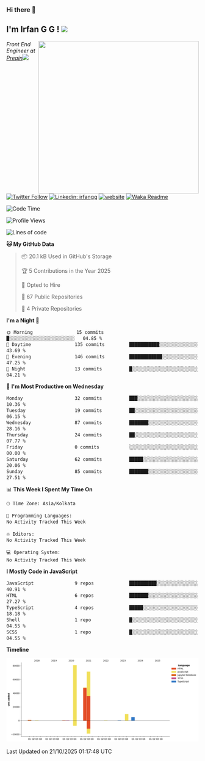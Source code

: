 ### Hi there 👋

<h2>I'm Irfan G G ! <img src='https://media.giphy.com/media/fZ91xzFtKWmoJSD4TK/giphy.gif' width='50'></h2>
<img align='right' src='https://media.giphy.com/media/ddZXIrimeaXY0xclfC/giphy.gif' width="420" height="400">

<p><em>Front End Engineer at <a href="https://www.preqin.com/">Preqin</a><img src="https://media.giphy.com/media/WUlplcMpOCEmTGBtBW/giphy.gif" width="30"> 
</em></p>

[![Twitter Follow](https://img.shields.io/twitter/follow/misteranmol?label=Follow)](https://twitter.com/intent/follow?screen_name=irfangg6)
[![Linkedin: irfangg](https://img.shields.io/badge/-irfangg-blue?style=flat-square&logo=Linkedin&logoColor=white&link=https://www.linkedin.com/in/irfangg/)](https://www.linkedin.com/in/irfangg/)
[![website](https://img.shields.io/badge/Website-46a2f1.svg?&style=flat-square&logo=Google-Chrome&logoColor=white&link=https://irfangg.github.io/)](https://irfangg.github.io/)
[![Waka Readme](https://github.com/irfangg/irfangg/actions/workflows/profile-readme-development-stats.yml/badge.svg)](https://github.com/irfangg/irfangg/actions/workflows/profile-readme-development-stats.yml)

<!--START_SECTION:waka-->
![Code Time](http://img.shields.io/badge/Code%20Time-232%20hrs%2036%20mins-blue)

![Profile Views](http://img.shields.io/badge/Profile%20Views-1-blue)

![Lines of code](https://img.shields.io/badge/From%20Hello%20World%20I%27ve%20Written-216.3%20thousand%20lines%20of%20code-blue)

**🐱 My GitHub Data** 

> 📦 20.1 kB Used in GitHub's Storage 
 > 
> 🏆 5 Contributions in the Year 2025
 > 
> 💼 Opted to Hire
 > 
> 📜 67 Public Repositories 
 > 
> 🔑 4 Private Repositories 
 > 
**I'm a Night 🦉** 

```text
🌞 Morning                15 commits          █░░░░░░░░░░░░░░░░░░░░░░░░   04.85 % 
🌆 Daytime                135 commits         ███████████░░░░░░░░░░░░░░   43.69 % 
🌃 Evening                146 commits         ████████████░░░░░░░░░░░░░   47.25 % 
🌙 Night                  13 commits          █░░░░░░░░░░░░░░░░░░░░░░░░   04.21 % 
```
📅 **I'm Most Productive on Wednesday** 

```text
Monday                   32 commits          ███░░░░░░░░░░░░░░░░░░░░░░   10.36 % 
Tuesday                  19 commits          ██░░░░░░░░░░░░░░░░░░░░░░░   06.15 % 
Wednesday                87 commits          ███████░░░░░░░░░░░░░░░░░░   28.16 % 
Thursday                 24 commits          ██░░░░░░░░░░░░░░░░░░░░░░░   07.77 % 
Friday                   0 commits           ░░░░░░░░░░░░░░░░░░░░░░░░░   00.00 % 
Saturday                 62 commits          █████░░░░░░░░░░░░░░░░░░░░   20.06 % 
Sunday                   85 commits          ███████░░░░░░░░░░░░░░░░░░   27.51 % 
```


📊 **This Week I Spent My Time On** 

```text
🕑︎ Time Zone: Asia/Kolkata

💬 Programming Languages: 
No Activity Tracked This Week

🔥 Editors: 
No Activity Tracked This Week

💻 Operating System: 
No Activity Tracked This Week
```

**I Mostly Code in JavaScript** 

```text
JavaScript               9 repos             ██████████░░░░░░░░░░░░░░░   40.91 % 
HTML                     6 repos             ███████░░░░░░░░░░░░░░░░░░   27.27 % 
TypeScript               4 repos             █████░░░░░░░░░░░░░░░░░░░░   18.18 % 
Shell                    1 repo              █░░░░░░░░░░░░░░░░░░░░░░░░   04.55 % 
SCSS                     1 repo              █░░░░░░░░░░░░░░░░░░░░░░░░   04.55 % 
```



**Timeline**

![Lines of Code chart](https://raw.githubusercontent.com/irfangg/irfangg/main/assets/bar_graph.png)


 Last Updated on 21/10/2025 01:17:48 UTC
<!--END_SECTION:waka-->
<!--
**irfangg/irfangg** is a ✨ _special_ ✨ repository because its `README.md` (this file) appears on your GitHub profile.

Here are some ideas to get you started:

- 🔭 I’m currently working on ...
- 🌱 I’m currently learning ...
- 👯 I’m looking to collaborate on ...
- 🤔 I’m looking for help with ...
- 💬 Ask me about ...
- 📫 How to reach me: ...
- 😄 Pronouns: ...
- ⚡ Fun fact: ...
-->

<!--
![visitors](https://visitor-badge.glitch.me/badge?page_id=github.com/irfangg)
![Irfan GG's GitHub stats](https://github-readme-stats.vercel.app/api?username=irfangg&show_icons=true&theme=radical)


[![Top Langs](https://github-readme-stats.vercel.app/api/top-langs/?username=irfangg&layout=compact)](https://github.com/irfangg/github-readme-stats)

[![irfangg's wakatime stats](https://github-readme-stats.vercel.app/api/wakatime?username=irfangg)](https://github.com/irfangg/github-readme-stats)


You can find me on [![Twitter][1.2]][1], or on [![LinkedIn][3.2]][3].
-->
<!-- Icons 

[1.2]: http://i.imgur.com/wWzX9uB.png (twitter icon without padding)
[2.2]: https://raw.githubusercontent.com/MartinHeinz/MartinHeinz/master/linkedin-3-16.png (LinkedIn icon without padding)
-->
<!-- Links to your social media accounts 

[1]: https://twitter.com/irfangg6
[2]: https://www.linkedin.com/in/irfangg/
-->
<!-- [![Waka Readme](https://github.com/irfangg/irfangg/actions/workflows/profile-readme-development-stats.yml/badge.svg)](https://github.com/irfangg/irfangg/actions/workflows/profile-readme-development-stats.yml) -->
